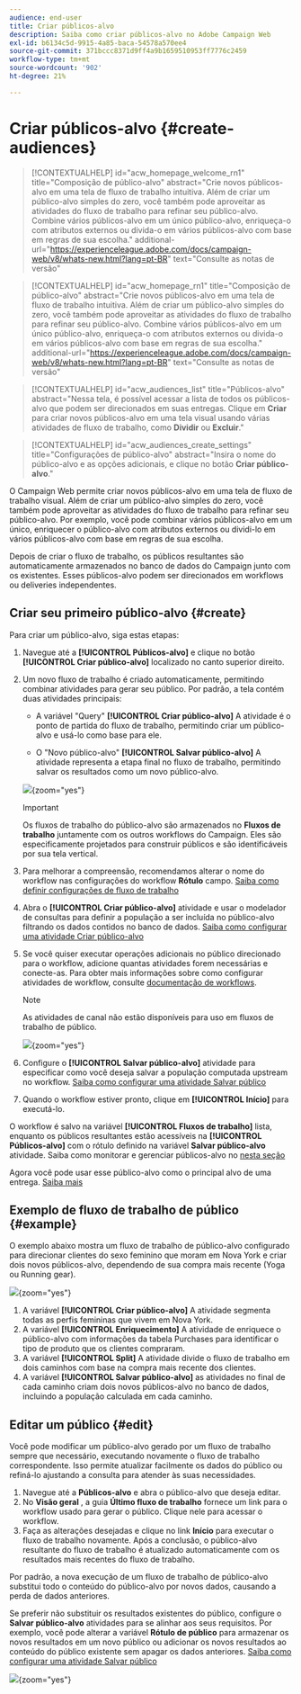 ```yaml
---
audience: end-user
title: Criar públicos-alvo
description: Saiba como criar públicos-alvo no Adobe Campaign Web
exl-id: b6134c5d-9915-4a85-baca-54578a570ee4
source-git-commit: 371bccc8371d9ff4a9b1659510953ff7776c2459
workflow-type: tm+mt
source-wordcount: '902'
ht-degree: 21%

---
```


# Criar públicos-alvo {#create-audiences}

>[!CONTEXTUALHELP]
>id="acw_homepage_welcome_rn1"
>title="Composição de público-alvo"
>abstract="Crie novos públicos-alvo em uma tela de fluxo de trabalho intuitiva. Além de criar um público-alvo simples do zero, você também pode aproveitar as atividades do fluxo de trabalho para refinar seu público-alvo. Combine vários públicos-alvo em um único público-alvo, enriqueça-o com atributos externos ou divida-o em vários públicos-alvo com base em regras de sua escolha."
>additional-url="https://experienceleague.adobe.com/docs/campaign-web/v8/whats-new.html?lang=pt-BR" text="Consulte as notas de versão"

<!--TO REMOVE BELOW-->

>[!CONTEXTUALHELP]
>id="acw_homepage_rn1"
>title="Composição de público-alvo"
>abstract="Crie novos públicos-alvo em uma tela de fluxo de trabalho intuitiva. Além de criar um público-alvo simples do zero, você também pode aproveitar as atividades do fluxo de trabalho para refinar seu público-alvo. Combine vários públicos-alvo em um único público-alvo, enriqueça-o com atributos externos ou divida-o em vários públicos-alvo com base em regras de sua escolha."
>additional-url="https://experienceleague.adobe.com/docs/campaign-web/v8/whats-new.html?lang=pt-BR" text="Consulte as notas de versão"

<!--TO REMOVE ABOVE-->

>[!CONTEXTUALHELP]
>id="acw_audiences_list"
>title="Públicos-alvo"
>abstract="Nessa tela, é possível acessar a lista de todos os públicos-alvo que podem ser direcionados em suas entregas. Clique em **Criar** para criar novos públicos-alvo em uma tela visual usando várias atividades de fluxo de trabalho, como **Dividir** ou **Excluir**."

>[!CONTEXTUALHELP]
>id="acw_audiences_create_settings"
>title="Configurações de público-alvo"
>abstract="Insira o nome do público-alvo e as opções adicionais, e clique no botão **Criar público-alvo**."

O Campaign Web permite criar novos públicos-alvo em uma tela de fluxo de trabalho visual. Além de criar um público-alvo simples do zero, você também pode aproveitar as atividades do fluxo de trabalho para refinar seu público-alvo. Por exemplo, você pode combinar vários públicos-alvo em um único, enriquecer o público-alvo com atributos externos ou dividi-lo em vários públicos-alvo com base em regras de sua escolha.

Depois de criar o fluxo de trabalho, os públicos resultantes são automaticamente armazenados no banco de dados do Campaign junto com os existentes. Esses públicos-alvo podem ser direcionados em workflows ou deliveries independentes.

## Criar seu primeiro público-alvo {#create}

Para criar um público-alvo, siga estas etapas:

1. Navegue até a **[!UICONTROL Públicos-alvo]** e clique no botão **[!UICONTROL Criar público-alvo]** localizado no canto superior direito.

1. Um novo fluxo de trabalho é criado automaticamente, permitindo combinar atividades para gerar seu público. Por padrão, a tela contém duas atividades principais:

   * A variável &quot;Query&quot; **[!UICONTROL Criar público-alvo]** A atividade é o ponto de partida do fluxo de trabalho, permitindo criar um público-alvo e usá-lo como base para ele.

   * O &quot;Novo público-alvo&quot; **[!UICONTROL Salvar público-alvo]** A atividade representa a etapa final no fluxo de trabalho, permitindo salvar os resultados como um novo público-alvo.

   ![](assets/create-audience-blank.png){zoom=&quot;yes&quot;}

   >[!IMPORTANT]
   >
   >Os fluxos de trabalho do público-alvo são armazenados no **Fluxos de trabalho** juntamente com os outros workflows do Campaign. Eles são especificamente projetados para construir públicos e são identificáveis por sua tela vertical.

1. Para melhorar a compreensão, recomendamos alterar o nome do workflow nas configurações do workflow **Rótulo** campo. [Saiba como definir configurações de fluxo de trabalho](../workflows/workflow-settings.md)

1. Abra o **[!UICONTROL Criar público-alvo]** atividade e usar o modelador de consultas para definir a população a ser incluída no público-alvo filtrando os dados contidos no banco de dados. [Saiba como configurar uma atividade Criar público-alvo](../workflows/activities/build-audience.md)

1. Se você quiser executar operações adicionais no público direcionado para o workflow, adicione quantas atividades forem necessárias e conecte-as. Para obter mais informações sobre como configurar atividades de workflow, consulte [documentação de workflows](../workflows/activities/about-activities.md).

   >[!NOTE]
   >
   >As atividades de canal não estão disponíveis para uso em fluxos de trabalho de público.

   ![](assets/audience-creation-canvas.png){zoom=&quot;yes&quot;}

1. Configure o **[!UICONTROL Salvar público-alvo]** atividade para especificar como você deseja salvar a população computada upstream no workflow. [Saiba como configurar uma atividade Salvar público](../workflows/activities/save-audience.md)

1. Quando o workflow estiver pronto, clique em **[!UICONTROL Início]** para executá-lo.

O workflow é salvo na variável **[!UICONTROL Fluxos de trabalho]** lista, enquanto os públicos resultantes estão acessíveis na **[!UICONTROL Públicos-alvo]** com o rótulo definido na variável **Salvar público-alvo** atividade. Saiba como monitorar e gerenciar públicos-alvo no [nesta seção](manage-audience.md)

Agora você pode usar esse público-alvo como o principal alvo de uma entrega. [Saiba mais](add-audience.md)

## Exemplo de fluxo de trabalho de público {#example}

O exemplo abaixo mostra um fluxo de trabalho de público-alvo configurado para direcionar clientes do sexo feminino que moram em Nova York e criar dois novos públicos-alvo, dependendo de sua compra mais recente (Yoga ou Running gear).

![](assets/audiences-example.png){zoom=&quot;yes&quot;}

1. A variável **[!UICONTROL Criar público-alvo]** A atividade segmenta todas as perfis femininas que vivem em Nova York.
1. A variável **[!UICONTROL Enriquecimento]** A atividade de enriquece o público-alvo com informações da tabela Purchases para identificar o tipo de produto que os clientes compraram.
1. A variável **[!UICONTROL Split]** A atividade divide o fluxo de trabalho em dois caminhos com base na compra mais recente dos clientes.
1. A variável **[!UICONTROL Salvar público-alvo]** as atividades no final de cada caminho criam dois novos públicos-alvo no banco de dados, incluindo a população calculada em cada caminho.

## Editar um público {#edit}

Você pode modificar um público-alvo gerado por um fluxo de trabalho sempre que necessário, executando novamente o fluxo de trabalho correspondente. Isso permite atualizar facilmente os dados do público ou refiná-lo ajustando a consulta para atender às suas necessidades.

1. Navegue até a **Públicos-alvo** e abra o público-alvo que deseja editar.
1. No **Visão geral** , a guia **Último fluxo de trabalho** fornece um link para o workflow usado para gerar o público. Clique nele para acessar o workflow.
1. Faça as alterações desejadas e clique no link **Início** para executar o fluxo de trabalho novamente. Após a conclusão, o público-alvo resultante do fluxo de trabalho é atualizado automaticamente com os resultados mais recentes do fluxo de trabalho.

Por padrão, a nova execução de um fluxo de trabalho de público-alvo substitui todo o conteúdo do público-alvo por novos dados, causando a perda de dados anteriores.

Se preferir não substituir os resultados existentes do público, configure o **Salvar público-alvo** atividades para se alinhar aos seus requisitos. Por exemplo, você pode alterar a variável **Rótulo de público** para armazenar os novos resultados em um novo público ou adicionar os novos resultados ao conteúdo do público existente sem apagar os dados anteriores. [Saiba como configurar uma atividade Salvar público](../workflows/activities/save-audience.md)

![](assets/edit-audience-save.png){zoom=&quot;yes&quot;}

